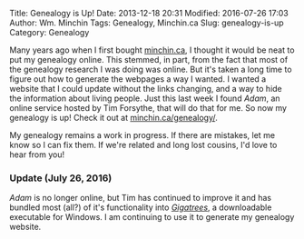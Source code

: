 Title: Genealogy is Up!
Date: 2013-12-18 20:31
Modified: 2016-07-26 17:03
Author: Wm. Minchin
Tags: Genealogy, Minchin.ca
Slug: genealogy-is-up
Category: Genealogy

Many years ago when I first bought [minchin.ca](http://minchin.ca/), I thought
it would be neat to put my genealogy online. This stemmed, in part, from the
fact that most of the genealogy research I was doing was online. But it's taken
a long time to figure out how to generate the webpages a way I wanted. I wanted
a website that I could update without the links changing, and a way to hide the
information about living people. Just this last week I found *Adam*, an online
service hosted by Tim Forsythe, that will do that for me. So now my genealogy
is up! Check it out at
[minchin.ca/genealogy/](http://www.minchin.ca/genealogy/).

My genealogy remains a work in progress. If there are mistakes, let me know so
I can fix them. If we're related and long lost cousins, I'd love to hear from
you!

### Update (July 26, 2016)

*Adam* is no longer online, but Tim has continued to improve it and has bundled
most (all?) of it's functionality into
*[Gigatrees](http://timforsythe.com/gigatrees/)*, a downloadable executable for
Windows. I am continuing to use it to generate my genealogy website.
